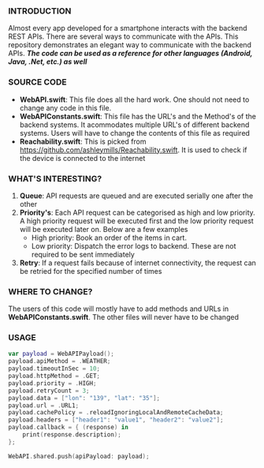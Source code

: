 ### INTRODUCTION
Almost every app developed for a smartphone interacts with the backend REST APIs. There are several ways to communicate with the APIs. This repository demonstrates an elegant way to communicate with the backend APIs. ***The code can be used as a reference for other languages (Android, Java, .Net, etc.) as well***

### SOURCE CODE

 - **WebAPI.swift**: This file does all the hard work. One should not need to change any code in this file.
 - **WebAPIConstants.swift**: This file has the URL's and the Method's of the backend systems. It acommodates multiple URL's of different backend systems. Users will have to change the contents of this file as required
 - **Reachability.swift**: This is picked from https://github.com/ashleymills/Reachability.swift. It is used to check if the device is connected to the internet

### WHAT'S INTERESTING?
1. **Queue**: API requests are queued and are executed serially one after the other
2. **Priority's**: Each API request can be categorised as high and low priority. A high priority request will be executed first and the low priority request will be executed later on. Below are a few examples
	- High priority: Book an order of the items in cart.
	- Low priority: Dispatch the error logs to backend. These are not required to be sent immediately
3. **Retry**: If a request fails because of internet connectivity, the request can be retried for the specified number of times

### WHERE TO CHANGE?
The users of this code will mostly have to add methods and URLs in **WebAPIConstants.swift**. The other files will never have to be changed

### USAGE
```swift
var payload = WebAPIPayload();
payload.apiMethod = .WEATHER;
payload.timeoutInSec = 10;
payload.httpMethod = .GET;
payload.priority = .HIGH;
payload.retryCount = 3;
payload.data = ["lon": "139", "lat": "35"];
payload.url = .URL1;
payload.cachePolicy = .reloadIgnoringLocalAndRemoteCacheData;
payload.headers = ["header1": "value1", "header2": "value2"];
payload.callback = { (response) in
    print(response.description);
};

WebAPI.shared.push(apiPayload: payload);
```
